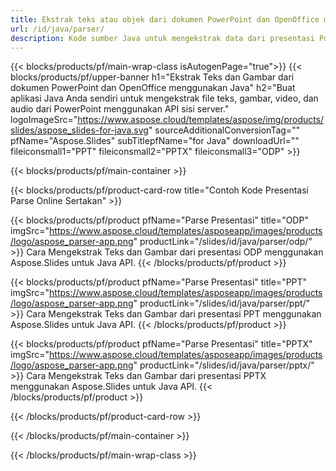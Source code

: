 ```yaml
---
title: Ekstrak teks atau objek dari dokumen PowerPoint dan OpenOffice menggunakan Java
url: /id/java/parser/
description: Kode sumber Java untuk mengekstrak data dari presentasi PowerPoint dan OpenOffice.
---
```


{{< blocks/products/pf/main-wrap-class isAutogenPage="true">}}
{{< blocks/products/pf/upper-banner h1="Ekstrak Teks dan Gambar dari dokumen PowerPoint dan OpenOffice menggunakan Java" h2="Buat aplikasi Java Anda sendiri untuk mengekstrak file teks, gambar, video, dan audio dari PowerPoint menggunakan API sisi server." logoImageSrc="https://www.aspose.cloud/templates/aspose/img/products/slides/aspose_slides-for-java.svg" sourceAdditionalConversionTag="" pfName="Aspose.Slides" subTitlepfName="for Java" downloadUrl="" fileiconsmall1="PPT" fileiconsmall2="PPTX" fileiconsmall3="ODP" >}}

{{< blocks/products/pf/main-container >}}

{{< blocks/products/pf/product-card-row title="Contoh Kode Presentasi Parse Online Sertakan" >}}

{{< blocks/products/pf/product pfName="Parse Presentasi" title="ODP" imgSrc="https://www.aspose.cloud/templates/asposeapp/images/products/logo/aspose_parser-app.png" productLink="/slides/id/java/parser/odp/" >}}
Cara Mengekstrak Teks dan Gambar dari presentasi ODP menggunakan Aspose.Slides untuk Java API.
{{< /blocks/products/pf/product >}}

{{< blocks/products/pf/product pfName="Parse Presentasi" title="PPT" imgSrc="https://www.aspose.cloud/templates/asposeapp/images/products/logo/aspose_parser-app.png" productLink="/slides/id/java/parser/ppt/" >}}
Cara Mengekstrak Teks dan Gambar dari presentasi PPT menggunakan Aspose.Slides untuk Java API.
{{< /blocks/products/pf/product >}}

{{< blocks/products/pf/product pfName="Parse Presentasi" title="PPTX" imgSrc="https://www.aspose.cloud/templates/asposeapp/images/products/logo/aspose_parser-app.png" productLink="/slides/id/java/parser/pptx/" >}}
Cara Mengekstrak Teks dan Gambar dari presentasi PPTX menggunakan Aspose.Slides untuk Java API.
{{< /blocks/products/pf/product >}}



{{< /blocks/products/pf/product-card-row >}}

{{< /blocks/products/pf/main-container >}}
    
{{< /blocks/products/pf/main-wrap-class >}}